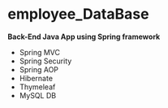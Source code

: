 # employee_DataBase
<b>Back-End Java App using Spring framework</b>
<ul>
<li>Spring MVC</li>
<li>Spring Security</li>
<li>Spring AOP</li>
<li>Hibernate</li>
<li>Thymeleaf</li>
<li>MySQL DB</li>
</ul>
